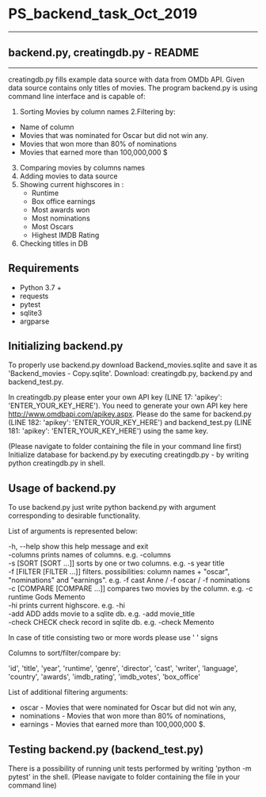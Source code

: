 # PS_backend_task_Oct_2019
************************
## backend.py, creatingdb.py    -   README
************************

creatingdb.py fills example data source with data from OMDb API.
Given data source contains only titles of movies.
The program backend.py is using command line interface and is capable of:

1. Sorting Movies by column names
2.Filtering by:
  - Name of column
  - Movies that was nominated  for Oscar but did not win any.
  - Movies that won more than 80% of nominations
  - Movies that earned more than 100,000,000 $
3. Comparing movies by columns names
4. Adding movies to data source
5. Showing current highscores in :
   - Runtime
   - Box office earnings
   - Most awards won
   - Most nominations
   - Most Oscars
   - Highest IMDB Rating
6. Checking titles in DB

Requirements
-------------

- Python 3.7 +
- requests
- pytest
- sqlite3
- argparse


Initializing backend.py
------------------------

To properly use backend.py download Backend_movies.sqlite and save it as 'Backend_movies - Copy.sqlite'.
Download: creatingdb.py, backend.py and backend_test.py.

In creatingdb.py please enter your own API key (LINE 17: 'apikey': 'ENTER_YOUR_KEY_HERE'). 
You need to generate your own API key here http://www.omdbapi.com/apikey.aspx.
Please do the same for backend.py (LINE 182: 'apikey': 'ENTER_YOUR_KEY_HERE') and backend_test.py (LINE 181: 'apikey': 'ENTER_YOUR_KEY_HERE') using the same key.

(Please navigate to folder containing the file in your command line first)
Initialize database for backend.py by executing creatingdb.py - by writing python creatingdb.py in shell.


Usage of backend.py
--------------------
To use backend.py just write python backend.py with argument corresponding to desirable functionality.

List of arguments is represented below:

  -h, --help            show this help message and exit  
  -columns              prints names of columns. e.g. -columns  
  -s [SORT [SORT ...]]  sorts by one or two columns. e.g. -s year title  
  -f [FILTER [FILTER ...]]
                        filters. possibilities: column names + "oscar",
                        "nominations" and "earnings". e.g. -f cast Anne / -f oscar / -f nominations                        
  -c [COMPARE [COMPARE ...]]
                        compares two movies by the column. e.g. -c runtime
                        Gods Memento                        
  -hi                   prints current highscore. e.g. -hi  
  -add ADD              adds movie to a sqlite db. e.g. -add movie_title  
  -check CHECK          check record in sqlite db. e.g. -check Memento

In case of title consisting two or more words please use ' ' signs 


Columns to sort/filter/compare by:

'id', 'title', 'year', 'runtime', 'genre', 'director', 'cast', 'writer', 'language', 'country', 'awards', 'imdb_rating', 'imdb_votes', 'box_office'


List of additional filtering arguments:

- oscar - Movies that were nominated for Oscar but did not win any,
- nominations - Movies that won more than 80% of nominations,
- earnings - Movies that earned more than 100,000,000 $.

Testing backend.py (backend_test.py)
--------------------

There is a possibility of running unit tests performed by writing 'python -m pytest' in the shell. (Please navigate to folder containing the file in your command line)

